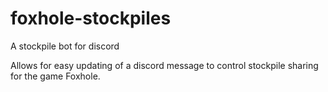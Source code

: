 # foxhole-stockpiles
A stockpile bot for discord

Allows for easy updating of a discord message to control stockpile sharing for the game Foxhole.
